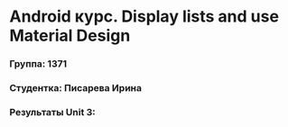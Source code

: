 # Android курс. Display lists and use Material Design
### Группа: 1371
### Студентка: Писарева Ирина
### Результаты Unit 3:
